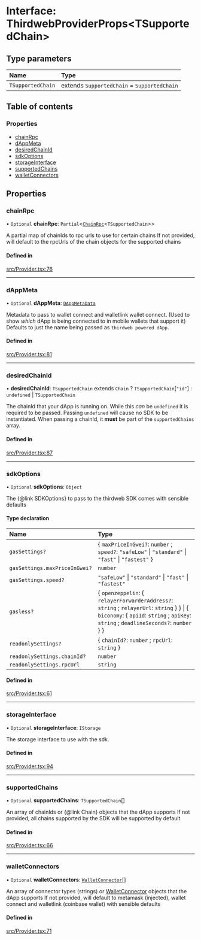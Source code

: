 # Interface: ThirdwebProviderProps<TSupportedChain\>

## Type parameters

| Name | Type |
| :------ | :------ |
| `TSupportedChain` | extends `SupportedChain` = `SupportedChain` |

## Table of contents

### Properties

- [chainRpc](../wiki/ThirdwebProviderProps#chainrpc)
- [dAppMeta](../wiki/ThirdwebProviderProps#dappmeta)
- [desiredChainId](../wiki/ThirdwebProviderProps#desiredchainid)
- [sdkOptions](../wiki/ThirdwebProviderProps#sdkoptions)
- [storageInterface](../wiki/ThirdwebProviderProps#storageinterface)
- [supportedChains](../wiki/ThirdwebProviderProps#supportedchains)
- [walletConnectors](../wiki/ThirdwebProviderProps#walletconnectors)

## Properties

### chainRpc

• `Optional` **chainRpc**: `Partial`<[`ChainRpc`](../wiki/Exports#chainrpc)<`TSupportedChain`\>\>

A partial map of chainIds to rpc urls to use for certain chains
If not provided, will default to the rpcUrls of the chain objects for the supported chains

#### Defined in

[src/Provider.tsx:76](https://github.com/thirdweb-dev/react/blob/dd6e498/src/Provider.tsx#L76)

___

### dAppMeta

• `Optional` **dAppMeta**: [`DAppMetaData`](../wiki/DAppMetaData)

Metadata to pass to wallet connect and walletlink wallet connect. (Used to show *which* dApp is being connected to in mobile wallets that support it)
Defaults to just the name being passed as `thirdweb powered dApp`.

#### Defined in

[src/Provider.tsx:81](https://github.com/thirdweb-dev/react/blob/dd6e498/src/Provider.tsx#L81)

___

### desiredChainId

• **desiredChainId**: `TSupportedChain` extends `Chain` ? `TSupportedChain`[``"id"``] : `undefined` \| `TSupportedChain`

The chainId that your dApp is running on.
While this *can* be `undefined` it is required to be passed. Passing `undefined` will cause no SDK to be instantiated.
When passing a chainId, it **must** be part of the `supportedChains` array.

#### Defined in

[src/Provider.tsx:87](https://github.com/thirdweb-dev/react/blob/dd6e498/src/Provider.tsx#L87)

___

### sdkOptions

• `Optional` **sdkOptions**: `Object`

The {@link SDKOptions} to pass to the thirdweb SDK
comes with sensible defaults

#### Type declaration

| Name | Type |
| :------ | :------ |
| `gasSettings?` | { `maxPriceInGwei?`: `number` ; `speed?`: ``"safeLow"`` \| ``"standard"`` \| ``"fast"`` \| ``"fastest"``  } |
| `gasSettings.maxPriceInGwei?` | `number` |
| `gasSettings.speed?` | ``"safeLow"`` \| ``"standard"`` \| ``"fast"`` \| ``"fastest"`` |
| `gasless?` | { `openzeppelin`: { `relayerForwarderAddress?`: `string` ; `relayerUrl`: `string`  }  } \| { `biconomy`: { `apiId`: `string` ; `apiKey`: `string` ; `deadlineSeconds?`: `number`  }  } |
| `readonlySettings?` | { `chainId?`: `number` ; `rpcUrl`: `string`  } |
| `readonlySettings.chainId?` | `number` |
| `readonlySettings.rpcUrl` | `string` |

#### Defined in

[src/Provider.tsx:61](https://github.com/thirdweb-dev/react/blob/dd6e498/src/Provider.tsx#L61)

___

### storageInterface

• `Optional` **storageInterface**: `IStorage`

The storage interface to use with the sdk.

#### Defined in

[src/Provider.tsx:94](https://github.com/thirdweb-dev/react/blob/dd6e498/src/Provider.tsx#L94)

___

### supportedChains

• `Optional` **supportedChains**: `TSupportedChain`[]

An array of chainIds or {@link Chain} objects that the dApp supports
If not provided, all chains supported by the SDK will be supported by default

#### Defined in

[src/Provider.tsx:66](https://github.com/thirdweb-dev/react/blob/dd6e498/src/Provider.tsx#L66)

___

### walletConnectors

• `Optional` **walletConnectors**: [`WalletConnector`](../wiki/Exports#walletconnector)[]

An array of connector types (strings) or [WalletConnector](../wiki/Exports#walletconnector) objects that the dApp supports
If not provided, will default to metamask (injected), wallet connect and walletlink (coinbase wallet) with sensible defaults

#### Defined in

[src/Provider.tsx:71](https://github.com/thirdweb-dev/react/blob/dd6e498/src/Provider.tsx#L71)
